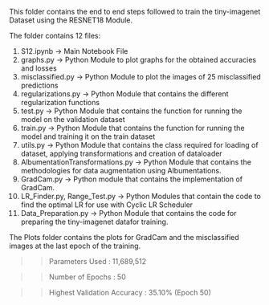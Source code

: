 This folder contains the end to end steps followed to train the tiny-imagenet Dataset using the RESNET18 Module. 

The folder contains 12 files:

1. S12.ipynb           -> Main Notebook File
2. graphs.py          -> Python Module to plot graphs for the obtained accuracies and losses
3. misclassified.py   -> Python Module to plot the images of 25 misclassified predictions
4. regularizations.py -> Python Module that contains the different regularization functions
5. test.py            -> Python Module that contains the function for running the model on the validation dataset
6. train.py           -> Python Module that contains the function for running the model and training it on the train dataset
7. utils.py           -> Python Module that contains the class required for loading of dataset, applying transformations and creation of dataloader
8. AlbumentationTransformations.py -> Python Module that contains the methodologies for data augmentation using Albumentations.
9. GradCam.py        -> Python module that contains the implementation of GradCam.
10. LR_Finder.py, Range_Test.py -> Python Modules that contain the code to find the optimal LR for use with Cyclic LR Scheduler
11. Data_Preparation.py -> Python Module that contains the code for preparing the tiny-imagenet datafor training.

The Plots folder contains the plots for GradCam and the misclassified images at the last epoch of the training.

>>Parameters Used : 11,689,512

>>Number of Epochs : 50

>>Highest Validation Accuracy : 35.10% (Epoch 50)
